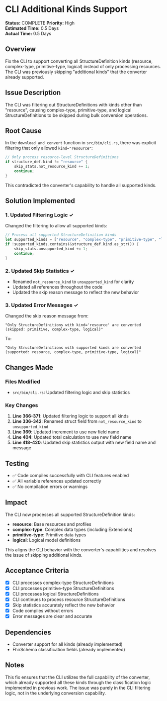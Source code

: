 # CLI Additional Kinds Support

**Status:** COMPLETE
**Priority:** High  
**Estimated Time:** 0.5 Days  
**Actual Time:** 0.5 Days

## Overview
Fix the CLI to support converting all StructureDefinition kinds (resource, complex-type, primitive-type, logical) instead of only processing resources. The CLI was previously skipping "additional kinds" that the converter already supported.

## Issue Description
The CLI was filtering out StructureDefinitions with kinds other than "resource", causing complex-type, primitive-type, and logical StructureDefinitions to be skipped during bulk conversion operations.

## Root Cause
In the `download_and_convert` function in `src/bin/cli.rs`, there was explicit filtering that only allowed `kind="resource"`:

```rust
// Only process resource-level StructureDefinitions
if structure_def.kind != "resource" {
    skip_stats.not_resource_kind += 1;
    continue;
}
```

This contradicted the converter's capability to handle all supported kinds.

## Solution Implemented

### 1. Updated Filtering Logic ✓
Changed the filtering to allow all supported kinds:

```rust
// Process all supported StructureDefinition kinds
let supported_kinds = ["resource", "complex-type", "primitive-type", "logical"];
if !supported_kinds.contains(&structure_def.kind.as_str()) {
    skip_stats.unsupported_kind += 1;
    continue;
}
```

### 2. Updated Skip Statistics ✓
- Renamed `not_resource_kind` to `unsupported_kind` for clarity
- Updated all references throughout the code
- Updated the skip reason message to reflect the new behavior

### 3. Updated Error Messages ✓
Changed the skip reason message from:
```
"Only StructureDefinitions with kind='resource' are converted (skipped: primitive, complex-type, logical)"
```

To:
```
"Only StructureDefinitions with supported kinds are converted (supported: resource, complex-type, primitive-type, logical)"
```

## Changes Made

### Files Modified
- `src/bin/cli.rs`: Updated filtering logic and skip statistics

### Key Changes
1. **Line 366-371**: Updated filtering logic to support all kinds
2. **Line 336-342**: Renamed struct field from `not_resource_kind` to `unsupported_kind`
3. **Line 369**: Updated increment to use new field name
4. **Line 404**: Updated total calculation to use new field name
5. **Line 418-420**: Updated skip statistics output with new field name and message

## Testing
- ✅ Code compiles successfully with CLI features enabled
- ✅ All variable references updated correctly
- ✅ No compilation errors or warnings

## Impact
The CLI now processes all supported StructureDefinition kinds:
- **resource**: Base resources and profiles
- **complex-type**: Complex data types (including Extensions)
- **primitive-type**: Primitive data types
- **logical**: Logical model definitions

This aligns the CLI behavior with the converter's capabilities and resolves the issue of skipping additional kinds.

## Acceptance Criteria
- [x] CLI processes complex-type StructureDefinitions
- [x] CLI processes primitive-type StructureDefinitions  
- [x] CLI processes logical StructureDefinitions
- [x] CLI continues to process resource StructureDefinitions
- [x] Skip statistics accurately reflect the new behavior
- [x] Code compiles without errors
- [x] Error messages are clear and accurate

## Dependencies
- Converter support for all kinds (already implemented)
- FhirSchema classification fields (already implemented)

## Notes
This fix ensures that the CLI utilizes the full capability of the converter, which already supported all these kinds through the classification logic implemented in previous work. The issue was purely in the CLI filtering logic, not in the underlying conversion capability.
